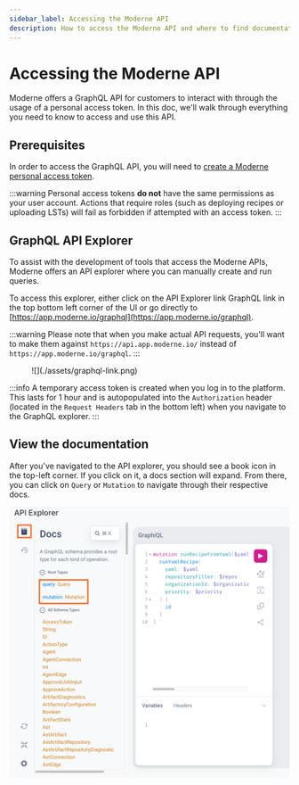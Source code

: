 ```yaml
---
sidebar_label: Accessing the Moderne API
description: How to access the Moderne API and where to find documentation for it.
---
```


# Accessing the Moderne API

Moderne offers a GraphQL API for customers to interact with through the usage of a personal access token. In this doc, we'll walk through everything you need to know to access and use this API.

## Prerequisites

In order to access the GraphQL API, you will need to [create a Moderne personal access token](create-api-access-tokens.md).

:::warning
Personal access tokens **do not** have the same permissions as your user account. Actions that require roles (such as deploying recipes or uploading LSTs) will fail as forbidden if attempted with an access token.
:::

## GraphQL API Explorer

To assist with the development of tools that access the Moderne APIs, Moderne offers an API explorer where you can manually create and run queries.

To access this explorer, either click on the API Explorer link GraphQL link in the top bottom left corner of the UI or go directly to [https://app.moderne.io/graphql](https://app.moderne.io/graphql).

:::warning
Please note that when you make actual API requests, you'll want to make them against `https://api.app.moderne.io/` instead of `https://app.moderne.io/graphql`.
:::

<figure>
  ![](./assets/graphql-link.png)
</figure>

:::info
A temporary access token is created when you log in to the platform. This lasts for 1 hour and is autopopulated into the `Authorization` header (located in the `Request Headers` tab in the bottom left) when you navigate to the GraphQL explorer.
:::

## View the documentation

After you've navigated to the API explorer, you should see a book icon in the top-left corner. If you click on it, a docs section will expand. From there, you can click on `Query` or `Mutation` to navigate through their respective docs.

![](./assets/graphql-documentation.png)
